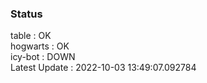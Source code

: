 ### Status


table : OK  
hogwarts : OK  
icy-bot : DOWN  
Latest Update : 2022-10-03 13:49:07.092784
